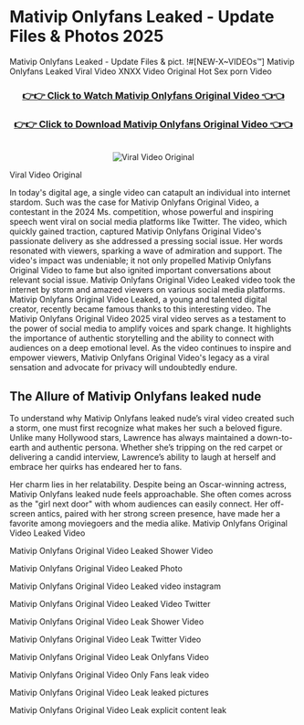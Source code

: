 # Mativip Onlyfans Leaked - Update Files & Photos 2025

Mativip Onlyfans Leaked - Update Files & pict. !#[NEW-X~VIDEOs™] Mativip Onlyfans Leaked Viral Video XNXX Video Original Hot Sex porn Video
<br>
<div align="center">
<h3><a href="https://links2leaks.com?utm_source=mativip&utm_medium=gitlong" rel="nofollow">👉👉 Click to Watch Mativip Onlyfans Original Video 👈👈</a></h3>
<h3><a href="https://links2leaks.com?utm_source=mativip&utm_medium=gitlong" rel="nofollow">👉👉 Click to Download Mativip Onlyfans Original Video 👈👈</a></h3>
<br>
<a href="https://links2leaks.com?utm_source=mativip&utm_medium=gitlong" rel="nofollow"><img src="https://i.ibb.co/Gkj2r4b/banner.png" alt="Viral Video Original" style="max-width: 100%; display: inline-block;" data-target="animated-image.originalImage"></a>
</div>

Viral Video Original

In today's digital age, a single video can catapult an individual into internet stardom. Such was the case for Mativip Onlyfans Original Video, a contestant in the 2024 Ms. competition, whose powerful and inspiring speech went viral on social media platforms like Twitter.
The video, which quickly gained traction, captured Mativip Onlyfans Original Video's passionate delivery as she addressed a pressing social issue. Her words resonated with viewers, sparking a wave of admiration and support. The video's impact was undeniable; it not only propelled Mativip Onlyfans Original Video to fame but also ignited important conversations about relevant social issue.
Mativip Onlyfans Original Video Leaked video took the internet by storm and amazed viewers on various social media platforms. Mativip Onlyfans Original Video Leaked, a young and talented digital creator, recently became famous thanks to this interesting video.
The Mativip Onlyfans Original Video 2025 viral video serves as a testament to the power of social media to amplify voices and spark change. It highlights the importance of authentic storytelling and the ability to connect with audiences on a deep emotional level. As the video continues to inspire and empower viewers, Mativip Onlyfans Original Video's legacy as a viral sensation and advocate for privacy will undoubtedly endure.

<h2>The Allure of Mativip Onlyfans leaked nude</h2>


To understand why Mativip Onlyfans leaked nude’s viral video created such a storm, one must first recognize what makes her such a beloved figure. Unlike many Hollywood stars, Lawrence has always maintained a down-to-earth and authentic persona. Whether she’s tripping on the red carpet or delivering a candid interview, Lawrence’s ability to laugh at herself and embrace her quirks has endeared her to fans.

Her charm lies in her relatability. Despite being an Oscar-winning actress, Mativip Onlyfans leaked nude feels approachable. She often comes across as the "girl next door" with whom audiences can easily connect. Her off-screen antics, paired with her strong screen presence, have made her a favorite among moviegoers and the media alike.
Mativip Onlyfans Original Video Leaked Video

Mativip Onlyfans Original Video Leaked Shower Video

Mativip Onlyfans Original Video Leaked Photo

Mativip Onlyfans Original Video Leaked video instagram

Mativip Onlyfans Original Video Leaked Video Twitter

Mativip Onlyfans Original Video Leak Shower Video

Mativip Onlyfans Original Video Leak Twitter Video

Mativip Onlyfans Original Video Leak Onlyfans Video

Mativip Onlyfans Original Video Only Fans leak video

Mativip Onlyfans Original Video Leak leaked pictures

Mativip Onlyfans Original Video Leak explicit content leak